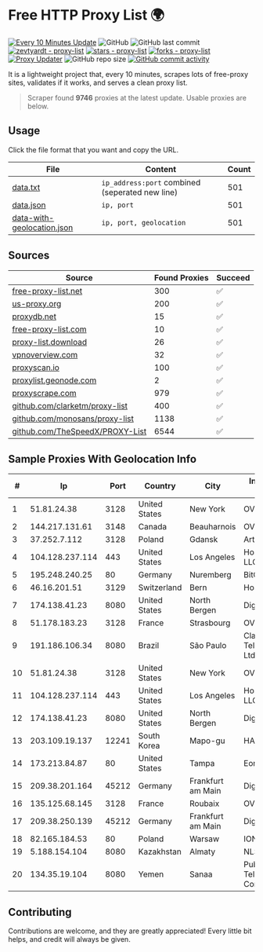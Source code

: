 
# Free HTTP Proxy List 🌍

[![Every 10 Minutes Update](https://github.com/mertguvencli/http-proxy-list/actions/workflows/main.yml/badge.svg?branch=main)](https://github.com/mertguvencli/http-proxy-list/actions/workflows/main.yml)
![GitHub](https://img.shields.io/github/license/mertguvencli/http-proxy-list)
![GitHub last commit](https://img.shields.io/github/last-commit/mertguvencli/http-proxy-list)
[![zevtyardt - proxy-list](https://img.shields.io/static/v1?label=zevtyardt&message=proxy-list&color=blue&logo=github)](https://github.com/zevtyardt/proxy-list "Go to GitHub repo")
[![stars - proxy-list](https://img.shields.io/github/stars/zevtyardt/proxy-list?style=social)](https://github.com/zevtyardt/proxy-list)
[![forks - proxy-list](https://img.shields.io/github/forks/zevtyardt/proxy-list?style=social)](https://github.com/zevtyardt/proxy-list)
[![Proxy Updater](https://github.com/zevtyardt/proxy-list/workflows/Proxy%20Updater/badge.svg)](https://github.com/zevtyardt/proxy-list/actions?query=workflow:"Proxy+Updater")
![GitHub repo size](https://img.shields.io/github/repo-size/zevtyardt/proxy-list)
[![GitHub commit activity](https://img.shields.io/github/commit-activity/m/zevtyardt/proxy-list?logo=commits)](https://github.com/zevtyardt/proxy-list/commits/main)

It is a lightweight project that, every 10 minutes, scrapes lots of free-proxy sites, validates if it works, and serves a clean proxy list.

> Scraper found **9746** proxies at the latest update. Usable proxies are below.

## Usage

Click the file format that you want and copy the URL.

|File|Content|Count|
|----|-------|-----|
|[data.txt](https://raw.githubusercontent.com/mertguvencli/http-proxy-list/main/proxy-list/data.txt)|`ip_address:port` combined (seperated new line)|501|
|[data.json](https://raw.githubusercontent.com/mertguvencli/http-proxy-list/main/proxy-list/data.json)|`ip, port`|501|
|[data-with-geolocation.json](https://raw.githubusercontent.com/mertguvencli/http-proxy-list/main/proxy-list/data-with-geolocation.json)|`ip, port, geolocation`|501|

## Sources

|Source|Found Proxies|Succeed|
|------|-------------|-------|
|[free-proxy-list.net](https://free-proxy-list.net)|300|✅|
|[us-proxy.org](https://www.us-proxy.org)|200|✅|
|[proxydb.net](http://proxydb.net)|15|✅|
|[free-proxy-list.com](https://free-proxy-list.com/?page=&port=&type%5B%5D=http&type%5B%5D=https&up_time=0&search=Search)|10|✅|
|[proxy-list.download](https://www.proxy-list.download/HTTP)|26|✅|
|[vpnoverview.com](https://vpnoverview.com/privacy/anonymous-browsing/free-proxy-servers)|32|✅|
|[proxyscan.io](https://www.proxyscan.io)|100|✅|
|[proxylist.geonode.com](https://proxylist.geonode.com/api/proxy-list?limit=300&page=1&sort_by=lastChecked&sort_type=desc&protocols=http,https)|2|✅|
|[proxyscrape.com](https://api.proxyscrape.com/v2/?request=displayproxies&protocol=http&timeout=10000&country=all&ssl=all&anonymity=all)|979|✅|
|[github.com/clarketm/proxy-list](https://raw.githubusercontent.com/clarketm/proxy-list/master/proxy-list-raw.txt)|400|✅|
|[github.com/monosans/proxy-list](https://raw.githubusercontent.com/monosans/proxy-list/main/proxies/http.txt)|1138|✅|
|[github.com/TheSpeedX/PROXY-List](https://raw.githubusercontent.com/TheSpeedX/PROXY-List/master/http.txt)|6544|✅|


## Sample Proxies With Geolocation Info

|#|Ip|Port|Country|City|Internet Service Provider|
|-|--|----|-------|----|-------------------------|
|1|51.81.24.38|3128|United States|New York|OVH US LLC|
|2|144.217.131.61|3148|Canada|Beauharnois|OVH Hosting|
|3|37.252.7.112|3128|Poland|Gdansk|Artnet Sp. z o.o.|
|4|104.128.237.114|443|United States|Los Angeles|HostUS Solutions LLC|
|5|195.248.240.25|80|Germany|Nuremberg|BitCommand|
|6|46.16.201.51|3129|Switzerland|Bern|Hosteur SA|
|7|174.138.41.23|8080|United States|North Bergen|DigitalOcean, LLC|
|8|51.178.183.23|3128|France|Strasbourg|OVH SAS|
|9|191.186.106.34|8080|Brazil|São Paulo|Claro NXT Telecomunicacoes Ltda|
|10|51.81.24.38|3128|United States|New York|OVH US LLC|
|11|104.128.237.114|443|United States|Los Angeles|HostUS Solutions LLC|
|12|174.138.41.23|8080|United States|North Bergen|DigitalOcean, LLC|
|13|203.109.19.137|12241|South Korea|Mapo-gu|HAIonNet|
|14|173.213.84.87|80|United States|Tampa|Eonix Corporation|
|15|209.38.201.164|45212|Germany|Frankfurt am Main|DigitalOcean, LLC|
|16|135.125.68.145|3128|France|Roubaix|OVH SAS|
|17|209.38.250.139|45212|Germany|Frankfurt am Main|DigitalOcean, LLC|
|18|82.165.184.53|80|Poland|Warsaw|IONOS SE|
|19|5.188.154.104|8080|Kazakhstan|Almaty|NLS|
|20|134.35.19.104|8080|Yemen|Sanaa|Public Telecommunication Corporation|



## Contributing

Contributions are welcome, and they are greatly appreciated! Every
little bit helps, and credit will always be given.

